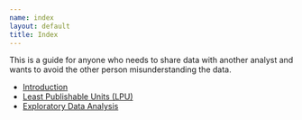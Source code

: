 ```yaml
--- 
name: index
layout: default
title: Index
---
```


This is a guide for anyone who needs to share data with another analyst and wants to avoid the other person misunderstanding the data.

- [Introduction](/datasharing/introduction)
- [Least Publishable Units (LPU)](/datasharing/least-publishable-units)
- [Exploratory Data Analysis](/datasharing/eda)
